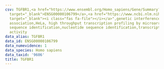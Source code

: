 ```yaml
---
csv: TGFBR1,<a href="https://www.ensembl.org/Homo_sapiens/Gene/Summary?db=core;g=ENSG00000106799"
  target="_blank">ENSG00000106799</a>,<a href="https://www.ncbi.nlm.nih.gov/pubmed/17216044"
  target="_blank"><i class="fas fa-file"></i></a>",genetic interference,functional
  association,HeLa, high throughput transcription profiling by microarray,nucleotide
  sequence identification,nucleotide sequence identification,transcriptional regulation,down-regulates
  activity
data_alias: TGFBR1
data_id: ENSG00000106799
data_numevidence: 1
data_species: Homo sapiens
data_taxid: '9606'
title: TGFBR1
---
```

